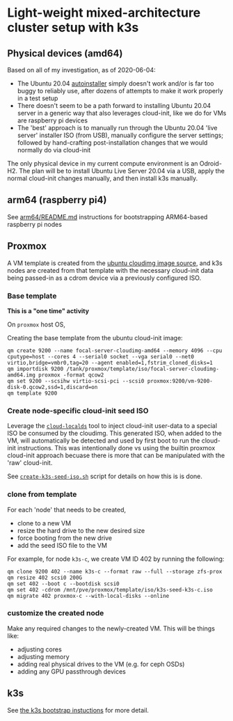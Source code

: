 # Light-weight mixed-architecture cluster setup with k3s

## Physical devices (amd64)

Based on all of my investigation, as of 2020-06-04:

* The Ubuntu 20.04 [autoinstaller](https://wiki.ubuntu.com/FoundationsTeam/AutomatedServerInstalls/) simply doesn't work and/or is far too buggy to reliably use, after dozens of attempts to make it work properly in a test setup
* There doesn't seem to be a path forward to installing Ubuntu 20.04 server in a generic way that also leverages cloud-init, like we do for VMs are raspberry pi devices
* The 'best' approach is to manually run through the Ubuntu 20.04 'live server' installer ISO (from USB), manually configure the server settings; followed by hand-crafting post-installation changes that we would normally do via cloud-init

The only physical device in my current compute environment is an Odroid-H2.  The plan will be to install Ubuntu Live Server 20.04 via a USB, apply the normal cloud-init changes manually, and then install k3s manually.

## arm64 (raspberry pi4)

See [arm64/README.md](arm64/README.md) instructions for bootstrapping ARM64-based raspberry pi nodes

## Proxmox

A VM template is created from the [ubuntu cloudimg image source](https://cloud-images.ubuntu.com/focal/current/), and k3s nodes are created from that template with the necessary cloud-init data being passed-in as a cdrom device via a previously configured ISO.

### Base template

**This is a "one time" activity**

On `proxmox` host OS,

Creating the base template from the ubuntu cloud-init image:

```shell
qm create 9200 --name focal-server-cloudimg-amd64 --memory 4096 --cpu cputype=host --cores 4 --serial0 socket --vga serial0 --net0 virtio,bridge=vmbr0,tag=20 --agent enabled=1,fstrim_cloned_disks=1
qm importdisk 9200 /tank/proxmox/template/iso/focal-server-cloudimg-amd64.img proxmox -format qcow2
qm set 9200 --scsihw virtio-scsi-pci --scsi0 proxmox:9200/vm-9200-disk-0.qcow2,ssd=1,discard=on
qm template 9200
```

### Create node-specific cloud-init seed ISO

Leverage the [`cloud-localds`](https://manpages.debian.org/testing/cloud-image-utils/cloud-localds.1.en.html) tool to inject cloud-init user-data to a special ISO be consumed by the cloudimg.  This generated ISO, when added to the VM, will automatically be detected and used by first boot to run the cloud-init instructions.  This was intentionally done vs using the builtin proxmox cloud-init approach becuase there is more that can be manipulated with the 'raw' cloud-init.

See [`create-k3s-seed-iso.sh`](create-k3s-seed-iso.sh) script for details on how this is is done.

### clone from template

For each 'node' that needs to be created,

* clone to a new VM
* resize the hard drive to the new desired size
* force booting from the new drive
* add the seed ISO file to the VM

For example, for node `k3s-c`, we create VM ID 402 by running the following:

```shell
qm clone 9200 402 --name k3s-c --format raw --full --storage zfs-prox
qm resize 402 scsi0 200G
qm set 402 --boot c --bootdisk scsi0
qm set 402 -cdrom /mnt/pve/proxmox/template/iso/k3s-seed-k3s-c.iso
qm migrate 402 proxmox-c --with-local-disks --online
```

### customize the created node

Make any required changes to the newly-created VM.  This will be things like:

* adjusting cores
* adjusting memory
* adding real physical drives to the VM (e.g. for ceph OSDs)
* adding any GPU passthrough devices

## k3s

See [the k3s bootstrap instuctions](https://github.com/billimek/k8s-gitops/blob/master/setup/README.md) for more detail.
